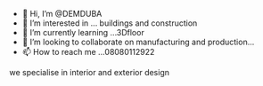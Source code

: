 - 👋 Hi, I’m @DEMDUBA
- 👀 I’m interested in ... buildings and construction
- 🌱 I’m currently learning ...3Dfloor
- 💞️ I’m looking to collaborate on manufacturing and production...
- 📫 How to reach me ...08080112922

<!---
DEMDUBA/DEMDUBA is a ✨ special ✨ repository because its `README.md` (this file) appears on your GitHub profile.
You can click the Preview link to take a look at your changes.
--->we specialise in interior and exterior design

